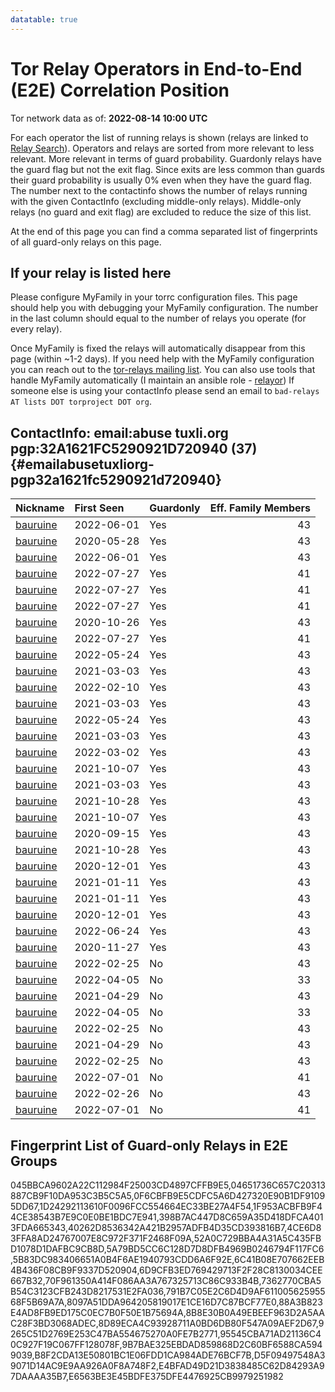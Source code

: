 ```yaml
---
datatable: true
---
```



# Tor Relay Operators in End-to-End (E2E) Correlation Position

Tor network data as of: **2022-08-14 10:00 UTC**

For each operator the list of running relays is shown (relays are linked to [Relay Search](https://metrics.torproject.org/rs.html)).
Operators and relays are sorted from more relevant to less relevant. More relevant in terms of guard probability.
Guardonly relays have the guard flag but not the exit flag.
Since exits are less common than guards their guard probability is usually 0% even when they have the guard flag.
The number next to the contactinfo shows the number of relays running with the given ContactInfo (excluding middle-only relays).
Middle-only relays (no guard and exit flag) are excluded to reduce the size of this list.

At the end of this page you can find a comma separated list of fingerprints of all guard-only relays on this page.

## If your relay is listed here
Please configure MyFamily in your torrc configuration files.
This page should help you with debugging your MyFamily configuration. The number in the last column should equal to the number of
relays you operate (for every relay).

Once MyFamily is fixed the relays will automatically disappear from this page (within ~1-2 days).
If you need help with the MyFamily configuration you can reach out to the
[tor-relays mailing list](https://lists.torproject.org/cgi-bin/mailman/listinfo/tor-relays).
You can also use tools that handle MyFamily automatically (I maintain an ansible role - 
[relayor](https://medium.com/@nusenu/deploying-tor-relays-with-ansible-6612593fa34d))
If someone else is using your contactInfo please send an email to ```bad-relays AT lists DOT torproject DOT org```.


## ContactInfo: email:abuse tuxli.org pgp:32A1621FC5290921D720940 (37) {#emailabusetuxliorg-pgp32a1621fc5290921d720940}

| Nickname                                                                                            | First Seen   | Guardonly   |   Eff. Family Members |
|:----------------------------------------------------------------------------------------------------|:-------------|:------------|----------------------:|
| [bauruine](https://metrics.torproject.org/rs.html#details/5B83DC983406651A0B4F6AE1940793CDD6A6F92E) | 2022-06-01   | Yes         |                    43 |
| [bauruine](https://metrics.torproject.org/rs.html#details/4CE6D83FFA8AD24767007E8C972F371F2468F09A) | 2020-05-28   | Yes         |                    43 |
| [bauruine](https://metrics.torproject.org/rs.html#details/52A0C729BBA4A31A5C435FBD1078D1DAFBC9CB8D) | 2022-06-01   | Yes         |                    43 |
| [bauruine](https://metrics.torproject.org/rs.html#details/1D24292113610F0096FCC554664EC33BE27A4F54) | 2022-07-27   | Yes         |                    41 |
| [bauruine](https://metrics.torproject.org/rs.html#details/791B7C05E2C6D4D9AF61100562595568F5B69A7A) | 2022-07-27   | Yes         |                    41 |
| [bauruine](https://metrics.torproject.org/rs.html#details/8D89ECA4C93928711A0BD6DB80F547A09AEF2D67) | 2022-07-27   | Yes         |                    41 |
| [bauruine](https://metrics.torproject.org/rs.html#details/1F953ACBFB9F44CE38543B7E9C0E0BE1BDC7E941) | 2020-10-26   | Yes         |                    43 |
| [bauruine](https://metrics.torproject.org/rs.html#details/95545CBA71AD21136C40C927F19C067FF128078F) | 2022-07-27   | Yes         |                    41 |
| [bauruine](https://metrics.torproject.org/rs.html#details/045BBCA9602A22C112984F25003CD4897CFFB9E5) | 2022-05-24   | Yes         |                    43 |
| [bauruine](https://metrics.torproject.org/rs.html#details/5A79BD5CC6C128D7D8DFB4969B0246794F117FC6) | 2021-03-03   | Yes         |                    43 |
| [bauruine](https://metrics.torproject.org/rs.html#details/0F6CBFB9E5CDFC5A6D427320E90B1DF91095DD67) | 2022-02-10   | Yes         |                    43 |
| [bauruine](https://metrics.torproject.org/rs.html#details/6C41B08E707662EEB4B436F08CB9F9337D520904) | 2021-03-03   | Yes         |                    43 |
| [bauruine](https://metrics.torproject.org/rs.html#details/7362770CBA5B54C3123CFB243D8217531E2FA036) | 2022-05-24   | Yes         |                    43 |
| [bauruine](https://metrics.torproject.org/rs.html#details/40262D8536342A421B2957ADFB4D35CD393816B7) | 2021-03-03   | Yes         |                    43 |
| [bauruine](https://metrics.torproject.org/rs.html#details/9265C51D2769E253C47BA554675270A0FE7B2771) | 2022-03-02   | Yes         |                    43 |
| [bauruine](https://metrics.torproject.org/rs.html#details/E4BFAD49D21D3838485C62D84293A97DAAAA35B7) | 2021-10-07   | Yes         |                    43 |
| [bauruine](https://metrics.torproject.org/rs.html#details/88A3B823E4AD8FB9ED175C0EC7B0F50E1B75694A) | 2021-03-03   | Yes         |                    43 |
| [bauruine](https://metrics.torproject.org/rs.html#details/04651736C657C20313887CB9F10DA953C3B5C5A5) | 2021-10-28   | Yes         |                    43 |
| [bauruine](https://metrics.torproject.org/rs.html#details/8B8E30B0A49EBEEF963D2A5AAC28F3BD3068ADEC) | 2021-10-07   | Yes         |                    43 |
| [bauruine](https://metrics.torproject.org/rs.html#details/9B7BAE325EBDAD859868D2C60BF6588CA5949039) | 2020-09-15   | Yes         |                    43 |
| [bauruine](https://metrics.torproject.org/rs.html#details/8097A51DDA964205819017E1CE16D7C87BCF77E0) | 2021-10-28   | Yes         |                    43 |
| [bauruine](https://metrics.torproject.org/rs.html#details/398B7AC447D8C659A35D418DFCA4013FDA665343) | 2020-12-01   | Yes         |                    43 |
| [bauruine](https://metrics.torproject.org/rs.html#details/6D9CFB3ED769429713F2F28C8130034CEE667B32) | 2021-01-11   | Yes         |                    43 |
| [bauruine](https://metrics.torproject.org/rs.html#details/D5F09497548A39071D14AC9E9AA926A0F8A748F2) | 2021-01-11   | Yes         |                    43 |
| [bauruine](https://metrics.torproject.org/rs.html#details/B8F2CDA13E50801BC1E06FDD1CA984ADE76BCF7B) | 2020-12-01   | Yes         |                    43 |
| [bauruine](https://metrics.torproject.org/rs.html#details/70F961350A414F086AA3A767325713C86C933B4B) | 2022-06-24   | Yes         |                    43 |
| [bauruine](https://metrics.torproject.org/rs.html#details/E6563BE3E45BDFE375DFE4476925CB9979251982) | 2020-11-27   | Yes         |                    43 |
| [bauruine](https://metrics.torproject.org/rs.html#details/245C88E535BB7D80B7B43B36AB5B300D6B214A40) | 2022-02-25   | No          |                    43 |
| [bauruine](https://metrics.torproject.org/rs.html#details/33E9B36F48DB20F437578433973156F0185442B1) | 2022-04-05   | No          |                    33 |
| [bauruine](https://metrics.torproject.org/rs.html#details/5B9086D4BFB9EA36C95897DAED72FC3973847B43) | 2021-04-29   | No          |                    43 |
| [bauruine](https://metrics.torproject.org/rs.html#details/8225C54882964394F8513E397FEAF6B80777C112) | 2022-04-05   | No          |                    33 |
| [bauruine](https://metrics.torproject.org/rs.html#details/8E6E7CDACE2418254A853D6951EC97841E5B07F7) | 2022-02-25   | No          |                    43 |
| [bauruine](https://metrics.torproject.org/rs.html#details/A5E42F1A3AFA948A7F2FDB1954A4CF6C6489D418) | 2021-04-29   | No          |                    43 |
| [bauruine](https://metrics.torproject.org/rs.html#details/C05DCC87D7667D08EE4370D6CDB8CBEB6E0B4313) | 2022-02-25   | No          |                    43 |
| [bauruine](https://metrics.torproject.org/rs.html#details/C0AB324DA892ED6580012C4FA4C259A2FFC77E92) | 2022-07-01   | No          |                    41 |
| [bauruine](https://metrics.torproject.org/rs.html#details/C361E91AD631C74BF108D212B630EBEF9B61DB47) | 2022-02-26   | No          |                    43 |
| [bauruine](https://metrics.torproject.org/rs.html#details/DA7BB3752FC0AD2BEA17F1899CBE29CC3E959762) | 2022-07-01   | No          |                    41 |


## Fingerprint List of Guard-only Relays in E2E Groups

045BBCA9602A22C112984F25003CD4897CFFB9E5,04651736C657C20313887CB9F10DA953C3B5C5A5,0F6CBFB9E5CDFC5A6D427320E90B1DF91095DD67,1D24292113610F0096FCC554664EC33BE27A4F54,1F953ACBFB9F44CE38543B7E9C0E0BE1BDC7E941,398B7AC447D8C659A35D418DFCA4013FDA665343,40262D8536342A421B2957ADFB4D35CD393816B7,4CE6D83FFA8AD24767007E8C972F371F2468F09A,52A0C729BBA4A31A5C435FBD1078D1DAFBC9CB8D,5A79BD5CC6C128D7D8DFB4969B0246794F117FC6,5B83DC983406651A0B4F6AE1940793CDD6A6F92E,6C41B08E707662EEB4B436F08CB9F9337D520904,6D9CFB3ED769429713F2F28C8130034CEE667B32,70F961350A414F086AA3A767325713C86C933B4B,7362770CBA5B54C3123CFB243D8217531E2FA036,791B7C05E2C6D4D9AF61100562595568F5B69A7A,8097A51DDA964205819017E1CE16D7C87BCF77E0,88A3B823E4AD8FB9ED175C0EC7B0F50E1B75694A,8B8E30B0A49EBEEF963D2A5AAC28F3BD3068ADEC,8D89ECA4C93928711A0BD6DB80F547A09AEF2D67,9265C51D2769E253C47BA554675270A0FE7B2771,95545CBA71AD21136C40C927F19C067FF128078F,9B7BAE325EBDAD859868D2C60BF6588CA5949039,B8F2CDA13E50801BC1E06FDD1CA984ADE76BCF7B,D5F09497548A39071D14AC9E9AA926A0F8A748F2,E4BFAD49D21D3838485C62D84293A97DAAAA35B7,E6563BE3E45BDFE375DFE4476925CB9979251982